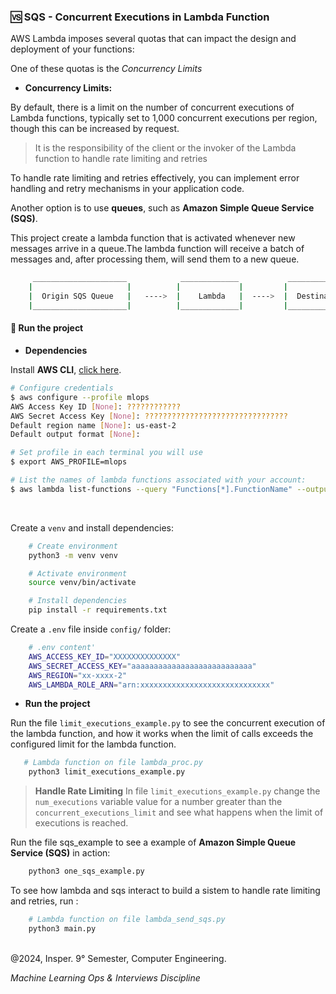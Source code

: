 ### 🆚️ SQS - Concurrent Executions in Lambda Function

AWS Lambda imposes several quotas that can impact the design and deployment of your functions:

One of these quotas is the _Concurrency Limits_

* **Concurrency Limits:**

By default, there is a limit on the number of concurrent executions of Lambda functions, typically set to 1,000 concurrent executions per region, though this can be increased by request.

> It is the responsibility of the client or the invoker of the Lambda function to handle rate limiting and retries

To handle rate limiting and retries effectively, you can implement error handling and retry mechanisms in your application code.

Another option is to use **queues**, such as **Amazon Simple Queue Service (SQS)**.

This project create a lambda function that is activated whenever new messages arrive in a queue.The lambda function will receive a batch of messages and, after processing them, will send them to a new queue.

```bash
     _____________________            _____________           ___________________________
    |                     |          |             |         |                           |
    |  Origin SQS Queue   |   ---->  |    Lambda   |  ---->  |  Destinantion SQS Queue   |
    |_____________________|          |_____________|         |___________________________|

```

#### 📌 Run the project

* **Dependencies** 

Install **AWS CLI**, [click here](https://docs.aws.amazon.com/cli/latest/userguide/getting-started-install.html).

```bash
# Configure credentials
$ aws configure --profile mlops
AWS Access Key ID [None]: ????????????
AWS Secret Access Key [None]: ????????????????????????????????
Default region name [None]: us-east-2
Default output format [None]:

# Set profile in each terminal you will use
$ export AWS_PROFILE=mlops

# List the names of lambda functions associated with your account:
$ aws lambda list-functions --query "Functions[*].FunctionName" --output text
```
<br>

Create a `venv` and install dependencies:

```bash
    # Create environment
    python3 -m venv venv  

    # Activate environment
    source venv/bin/activate

    # Install dependencies
    pip install -r requirements.txt
``` 

Create a `.env` file inside `config/` folder:

```bash
    # .env content'
    AWS_ACCESS_KEY_ID="XXXXXXXXXXXXXX"
    AWS_SECRET_ACCESS_KEY="aaaaaaaaaaaaaaaaaaaaaaaaaaa"
    AWS_REGION="xx-xxxx-2"
    AWS_LAMBDA_ROLE_ARN="arn:xxxxxxxxxxxxxxxxxxxxxxxxxxxxx"
``` 

* **Run the project** 

Run the file `limit_executions_example.py` to see the concurrent execution of the lambda function, and how it works when the limit of calls exceeds the configured limit for the lambda function.

```bash
   # Lambda function on file lambda_proc.py
    python3 limit_executions_example.py
```

> **Handle Rate Limiting**
> In file `limit_executions_example.py` change the  `num_executions` variable value for a number greater than the `concurrent_executions_limit` and see what happens when the limit of executions is reached.


Run the file sqs_example to see a example of **Amazon Simple Queue Service (SQS)** in action:

```bash
    python3 one_sqs_example.py
```

To see how lambda and sqs interact to build a sistem to handle rate limiting and retries, run :

```bash
    # Lambda function on file lambda_send_sqs.py
    python3 main.py
```

<br>
@2024, Insper. 9° Semester,  Computer Engineering.
<br>

_Machine Learning Ops & Interviews Discipline_
